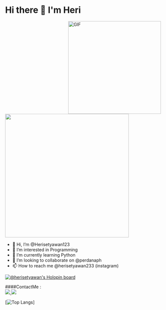 <h1 style="center">
    Hi there 👋 I'm Heri
</h1>


<img align="right" height="300"  alt="GIF" src="https://i.pinimg.com/originals/7f/9b/92/7f9b92e6d10799bd7d3c47433fb3e020.gif" />

<img align="center" src="https://github-readme-stats.vercel.app/api?username=Herisetyawan123&show_icons=true&theme=radical" width="400">

- 👋 Hi, I’m @Herisetyawan123
- 👀 I’m interested in Programming
- 🌱 I’m currently learning Python
- 💞️ I’m looking to collaborate on @perdanaph
- 📫 How to reach me @herisetyawan233 (instagram)


[![@herisetyawan's Holopin board](https://holopin.io/api/user/board?user=herisetyawan)](https://holopin.io/@herisetyawan)

<!-- <img align="right" src="https://github-readme-stats.vercel.app/api/top-langs/?username=Herisetyawan123&layout=compact&theme=dracula" /> -->

####ContactMe :
<br>
<a href="https://www.instagram.com/herisetyawan233/">
    <img src="https://img.shields.io/badge/herisetyawan233-bc2a8d?style=for-the-badge&logo=instagram&logoColor=white" />
</a>
<a href="https://wa.me/6283853797950">
    <img src="https://img.shields.io/badge/herisetyawan233-bc2a8d?style=for-the-badge&logo=whatsapp&logoColor=white" />
</a>

[![Top Langs](https://github-readme-stats.vercel.app/api/top-langs/?username=herisetyawan123&layout=compact&theme=dracula)]



<!---
Herisetyawan123/Herisetyawan123 is a ✨ special ✨ repository because its `README.md` (this file) appears on your GitHub profile.
You can click the Preview link to take a look at your changes.
--->
